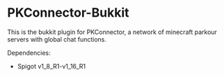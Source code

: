 # PKConnector-Bukkit

This is the bukkit plugin for PKConnector, a network of minecraft parkour servers with global chat functions.

Dependencies:
- Spigot v1_8_R1-v1_16_R1